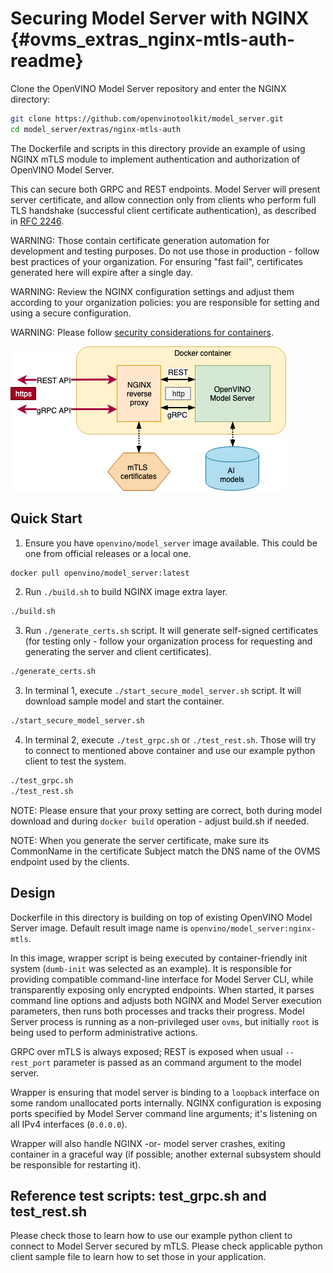 # Securing Model Server with NGINX {#ovms_extras_nginx-mtls-auth-readme}

Clone the OpenVINO Model Server repository and enter the NGINX directory:
```bash
git clone https://github.com/openvinotoolkit/model_server.git
cd model_server/extras/nginx-mtls-auth
```

The Dockerfile and scripts in this directory provide an example of using NGINX mTLS module to implement authentication and authorization of OpenVINO Model Server.

This can secure both GRPC and REST endpoints. Model Server will present server certificate, and allow connection only from clients who perform full TLS handshake (successful client certificate authentication), as described in [RFC 2246](https://www.ietf.org/rfc/rfc2246.txt).

WARNING: Those contain certificate generation automation for development and testing purposes. Do not use those in production - follow best practices of your organization. For ensuring "fast fail", certificates generated here will expire after a single day.

WARNING: Review the NGINX configuration settings and adjust them according to your organization policies: you are responsible for setting and using a secure configuration.

WARNING: Please follow [security considerations for containers](../../docs/security_considerations.md).


![Architecture of OVMS with NGINX](nginx.png)


## Quick Start

1. Ensure you have `openvino/model_server` image available. This could be one from official releases or a local one.

```bash
docker pull openvino/model_server:latest
```

2. Run `./build.sh` to build NGINX image extra layer.

```bash
./build.sh
```

3. Run `./generate_certs.sh`  script. It will generate self-signed certificates (for testing only - follow your organization process for requesting and generating the server and client certificates).

```bash
./generate_certs.sh
```

3. In terminal 1, execute `./start_secure_model_server.sh` script. It will download sample model and start the container.

```bash
./start_secure_model_server.sh
```

4. In terminal 2, execute `./test_grpc.sh` or `./test_rest.sh`. Those will try to connect to mentioned above container and use our example python client to test the system.

```bash
./test_grpc.sh
./test_rest.sh
```

NOTE: Please ensure that your proxy setting are correct, both during model download and during `docker build` operation - adjust build.sh if needed.

NOTE: When you generate the server certificate, make sure its CommonName in the certificate Subject match the DNS name of the OVMS endpoint used by the clients.

## Design

Dockerfile in this directory is building on top of existing OpenVINO Model Server image. Default result image name is `openvino/model_server:nginx-mtls`.

In this image, wrapper script is being executed by container-friendly init system (`dumb-init` was selected as an example). It is responsible for providing compatible command-line interface for Model Server CLI, while transparently exposing only encrypted endpoints.
When started, it parses command line options and adjusts both NGINX and Model Server execution parameters, then runs both processes and tracks their progress. Model Server process is running as a non-privileged user `ovms`, but initially `root` is being used to perform administrative actions.

GRPC over mTLS is always exposed; REST is exposed when usual `--rest_port` parameter is passed as an command argument to the model server.

Wrapper is ensuring that model server is binding to a `loopback` interface on some random unallocated ports internally. NGINX configuration is exposing ports specified by Model Server command line arguments; it's listening on all IPv4 interfaces (`0.0.0.0`).

Wrapper will also handle NGINX -or- model server crashes, exiting container in a graceful way (if possible; another external subsystem should be responsible for restarting it).

## Reference test scripts: test_grpc.sh and test_rest.sh

Please check those to learn how to use our example python client to connect to Model Server secured by mTLS. Please check applicable python client sample file to learn how to set those in your application.




